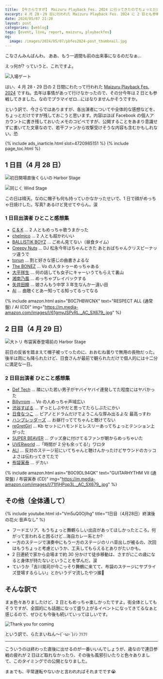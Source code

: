 ```yaml
---
title: 【今さらですが】 Maizuru Playback Fes. 2024 に行ってきたのでちょっとだけ感想を書いておきます
excerpt: 4 月 28・29 日に行われた Maizuru Playback Fes. 2024 に 2 日とも参戦してきましたので、各出演者についてや全体的な感想などをちょっとだけですが残しておきます。若干ファンから攻撃受けそうな内容も含むかもしれない。恐
date: 2024/05/07 21:20
layout: post
categories: [weblog]
tags: [event, live, report, maizuru, playbackfes]
og:
  image: /images/2024/05/07/pbfes2024-post_thumbnail.jpg
---
```

こなさんみんばんわ。
ああ、もう一週間も前の出来事になるのだなぁ…

えっ何が? っていうと、これですよ。

![入場ゲート](/images/2024/05/07/pbfes2024-fig1.jpg)

はい、4 月 28・29 日の 2 日間にわたって行われた [Maizuru Playback Fes. 2024][pbfes] ですね。去年は事情があって行けなかったので、その分今年は 2 日とも参戦してきました。なのでプラマイゼロ…にはなりませんかそうですか。

[pbfes]: https://playback-fes.com/

という訳で、今さらではありますが、各出演者についてや全体的な感想などを、ちょっとだけですが残しておこうと思います。内容はほぼ Facebook の個人アカウントに書き残しておいたメモのコピペですが、公開することをあまり意識せずに書いてた文章なので、若干ファンから攻撃受けそうな内容も含むかもしれない。恐

{% include ads_inarticle.html slot=4720985151 %}
{% include page_toc.html %}


1 日目（4 月 28 日）
--------------------

![初日開場直後くらいの Harbor Stage](/images/2024/05/07/pbfes2024-fig2.jpg)

![同じく Wind Stage](/images/2024/05/07/pbfes2024-fig3.jpg)

この日は晴天。なのに帽子も何も持っていかなかったせいで、1 日で顔がめっちゃ日焼けした。写真? あるけど見せてやらん。涙

### 1 日目出演者 ひとこと感想集

- [C & K][1-01] … 2 人ともめっちゃ歌うまかった
- [chelmico][1-02] … 2 人とも超かわいい
- [BALLISTIK BOYZ][1-03] … ごめん見てない（昼食タイム）
- [Creepy Nuts][1-04] … DJ 松永今年はちゃんときた あとおばちゃんクリスピーナッツ違うで
- [tonun][1-05] … 割と好きな感じの曲書きよるな
- [The BONEZ][1-06] … Vo の人タトゥーめっちゃある
- [大平祥生][1-07] … 何の話しても女子にキャーいうてもらえて裏山
- [湘南乃風][1-08] … めっちゃプレイバックする
- [矢井田瞳][1-09] … 娘さんもう中学 3 年生なんかー遠い目
- [AI][1-10] … 曲聴くとあー知ってる知ってるってなる

[1-01]: https://c-and-k.info/
[1-02]: https://chelmico.com/
[1-03]: https://m.tribe-m.jp/Artist/index/195
[1-04]: https://creepynuts.com/
[1-05]: https://tonun.jp/
[1-06]: https://thebonez.com/
[1-07]: https://jo1.jp/feature/profile_ohira-shosei
[1-08]: https://www.134r.com/
[1-09]: https://yaiko.jp/
[1-10]: https://aimusic.tv/

{% include amazon.html asin="B0C7HBWCNX" text="RESPECT ALL (通常盤) / AI (CD)" img="https://m.media-amazon.com/images/I/61gmyJSPvRL._AC_SX679_.jpg" %}


2 日目（4 月 29 日）
--------------------

![大トリ 布袋寅泰登場前の Harbor Stage](/images/2024/05/07/pbfes2024-fig4.jpg)

前日の反省を踏まえて帽子被ってったのに、おおむね曇りで無用の長物だった。後半は雨にも降られたけど、日食さんが最前で観られただけで個人的には十二分に満足な一日。

### 2 日目出演者 ひとこと感想集

- [Def Tech][2-01] … 隣にいた若い男子がヤバイヤバイ連発してた程度にはヤバかった
- [Billyrrom][2-02] … Vo の人めっちゃ声域広い
- [渋谷すばる][2-03] … ずっとしぶやだと思ってたらしぶたにかい
- [日食なつこ][2-04] … ピアノとドラムだけでようこんな厚み出るよな 最高っすわ
- [ハンブレッダーズ][2-05] … お昼行っててちゃんと聴けてない
- [reGretGirl][2-06] … Kb セットにハモンドとレスリーあってちょっとテンション上がった
- [SUPER BEAVER][2-07] … グッズ身に付けてるファンが朝からめっちゃいた
- [UVERworld][2-08] …「時間が 2 分も余ってる!」ワロタ
- [ALI][2-09] … 反対のステージ前にいてちゃんと聴けんかったけどサウンドのカッコよさは伝わってきてたで
- [布袋寅泰][2-10] … デカい

[2-01]: https://deftech.jp/
[2-02]: https://billyrrom.com/
[2-03]: https://shibutanisubaru.com/
[2-04]: https://nisshoku-natsuko.com/
[2-05]: https://humbreaders.com/
[2-06]: https://www.regretgirl.com/
[2-07]: https://super-beaver.com/
[2-08]: https://www.uverworld.jp/
[2-09]: https://alienlibertyinternational.com/
[2-10]: https://jp.hotei.com/

{% include amazon.html asin="B0C9DL94QK" text="GUITARHYTHM Ⅶ (通常盤) / 布袋寅泰 (CD)" img="https://m.media-amazon.com/images/I/71IfjHPop3L._AC_SX679_.jpg" %}


その他（全体通して）
--------------------

{% include youtube.html id="Vm5uQ0OjIhg" title="1日目（4月28日）終演後の花火 音声なし" %}

- フードエリア、もうちょっと舞鶴らしい出店があってほしかったところ。何がって言われると困るけど…海自カレー系とか?
- 一方のステージで演奏中にもう一方のステージのリハ音出しが被るの、次回はもうちょっと考慮というか、工夫してもらえるとありがたいかも。
- 2 日連続で家から会場まで約 30 分かけて徒歩移動は、さすがにこの歳になると身体が持たないということを学んだ。涙
- ていうか「吉川晃司が今こっそり舞鶴に来てて、布袋のステージにサプライズ登場するらしい」とかいうデマ流したやつ誰🤣


そんな訳で
----------

まぁ色々ありましたけど、2 日ともめっちゃ楽しかったですよ。街全体としてもそうですが、全国的にも話題になって盛り上がるイベントになってきてるなぁと感じるので、ぜひとも今後も続いていってほしいです。

![Thank you for coming](/images/2024/05/07/pbfes2024-fig5.jpg)

という訳で、らたまいねん〜(´･ω･`)ﾉｼ ﾌﾘﾌﾘ

- - - 

こういうのは終わった直後に出せるのが一番いいんでしょうが、歳なので連日参戦の疲れが 2 日ほど取れなかったり、その後も風邪引いたりと色々ありまして、このタイミングでの公開となりました。

まぁでも、平常運転やないかと言われればそれまでです😭

